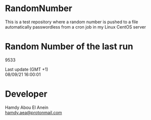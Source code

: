 # RandomNumber    
This is a test repository where a random number is pushed to a file automatically passwordless from a cron job in my Linux CentOS server    
# Random Number of the last run   
9533
      
Last update (GMT +1)    
08/09/21 16:00:01
# Developer    
Hamdy Abou El Anein   
hamdy.aea@protonmail.com
